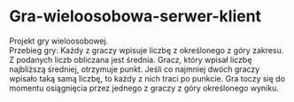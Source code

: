 # Gra-wieloosobowa-serwer-klient

Projekt gry wieloosobowej.
<br>
Przebieg gry: Każdy z graczy wpisuje liczbę z określonego z góry zakresu. Z podanych liczb obliczana jest średnia. Gracz, który wpisał liczbę najbliższą średniej,
otrzymuje punkt. Jeśli co najmniej dwóch graczy wpisało taką samą liczbę, to każdy z nich traci po punkcie. Gra toczy się do momentu osiągnięcia przez jednego z graczy
z góry określonego wyniku.
